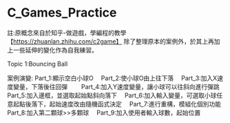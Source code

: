 # C_Games_Practice
註:原概念來自於知乎-做遊戲，學編程的教學【https://zhuanlan.zhihu.com/c2game】
除了整理原本的案例外，於其上再加上一些延伸的變化作為自我練習。


Topic 1:Bouncing Ball

案例演變:
Part_1:顯示空白小球O　
Part_2:使小球O由上往下落　
Part_3:加入X速度變量，下落後往回彈　　
Part_4:加入Y速度變量，讓小球可以往斜向進行彈跳　
Part_5:加入邊框，並選取起始點斜向落下　
Part_6:加入輸入變量，可選取小球任意起點後落下，起始速度改由隨機函式決定　
Part_7:進行重構，模組化個別功能　
Part_8:加入第二顆球>>多顆球　
Part_9:加入使用者輸入球數，起始位置　
